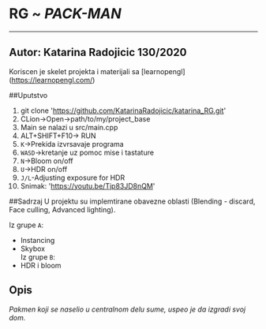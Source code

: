 # RG ~ ***PACK-MAN***


------
Autor:
Katarina Radojicic 130/2020
<br>
------

Koriscen je skelet projekta i materijali sa [learnopengl] (https://learnopengl.com/)<br>

##Uputstvo
1. git clone 'https://github.com/KatarinaRadojicic/katarina_RG.git'
2. CLion->Open->path/to/my/project_base
3. Main se nalazi u src/main.cpp
4. ALT+SHIFT+F10-> RUN
5. `K`->Prekida izvrsavaje programa 
6. `WASD`->kretanje uz pomoc mise i tastature
7. `N`->Bloom on/off
8. `U`->HDR on/off
9. `J/L`-Adjusting exposure for HDR 
10. Snimak: 'https://youtu.be/Tjp83JD8nQM'


##Sadrzaj
U projektu su implemtirane obavezne oblasti (Blending - discard, Face culling, Advanced lighting).<br>

Iz grupe `A`:
- Instancing 
- Skybox <br>
Iz grupe `B`: 
- HDR i bloom

## Opis
*Pakmen koji se naselio u centralnom delu sume, uspeo je da izgradi svoj dom.*




